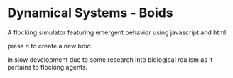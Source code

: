 Dynamical Systems - Boids
=======================

A flocking simulator featuring emergent behavior using javascript and html <canvas>

press *n* to create a new boid. 

in slow development due to some research into biological realism as it pertains to flocking agents.
